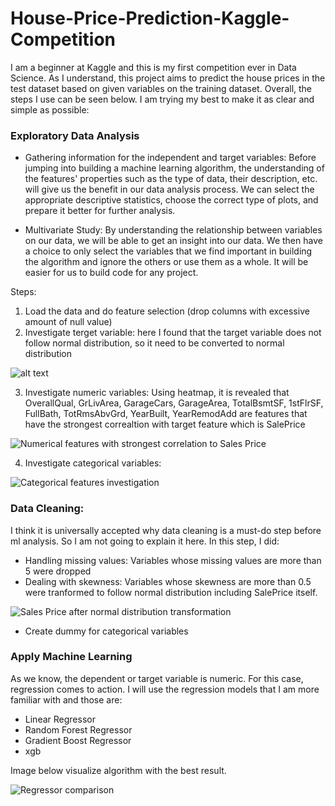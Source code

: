 # House-Price-Prediction-Kaggle-Competition

I am a beginner at Kaggle and this is my first competition ever in Data Science. As I understand, this project aims to predict the house prices in the test dataset based on given variables on the training dataset. Overall, the steps I use can be seen below. I am trying my best to make it as clear and simple as possible:

### Exploratory Data Analysis

* Gathering information for the independent and target variables: Before jumping into building a machine learning algorithm, the understanding of the features' properties such as the type of data, their description, etc. will give us the benefit in our data analysis process. We can select the appropriate descriptive statistics, choose the correct type of plots, and prepare it better for further analysis.

* Multivariate Study: By understanding the relationship between variables on our data, we will be able to get an insight into our data. We then have a choice to only select the variables that we find important in building the algorithm and ignore the others or use them as a whole. It will be easier for us to build code for any project.

Steps:

1. Load the data and do feature selection (drop columns with excessive amount of null value)
2. Investigate terget variable: here I found that the target variable does not follow normal distribution, so it need to be converted to normal distribution

![alt text](https://www.kaggleusercontent.com/kf/58073919/eyJhbGciOiJkaXIiLCJlbmMiOiJBMTI4Q0JDLUhTMjU2In0..5KYBejDgzOh62AX44sO4Gg.MysbzFAhMzUcGpT8P04aJZqCYdlP2FrmAH8pUKuuVlZcFTqb6eYKEteIWoQUxZrJd_6eWIwOrJ0-2H34bsculhMHsy7kx9ne2I1MKqttHlXqtttExvi3Eahu-XbhVo9OJKLLf_2Hp7Ihp0Au4HDmbnj94c7pj3__zdoEMnniofgo8Z0O2FdRKS6BZl8qKnidua1_twBCwrQzAaeL_2vU-bWgdzLOUdwciZo1lNwlf3zB1LmvqYXFPucMTGTNUYle_A5nxkzgAg9KGT85v6ODB1H3bqgyE_nbaH5BlvXpT80gNbxipyEx2Zy1ZX4rDk16wKUcdxLYzuYlLfMgeDa7abY9abML_8tSIMpGjMO5KlaizbvRDnHoaocDypBPZ2GMXQkwDhJUGKuvxKevEa3EnUskgSykv-nQrYnEpmNB9xU2wUXqs8NqNHmpuRwkXdxGMUTGDRUDUmStONJek2nTWffGZ9SbgxkQ4L6SX3DotMSeduasoNL8otHJz-7P79j1pwNndpyIlghhonikYsAk4i-efqgv2zloVQnq7J5iF1foxVef8nBUXJcb5_O--Qh6ANYB2sVBAURdAi52ZVfy0p4bwWleUcr2RGf3ubM_Bv-Te0es9D4DhY8dhyHqrp5ROI8y-RwLRfYNOeUuH7g7VwOJz66vkiA8gQvRQ5yTDrA.XgKGxRDfzrvcZe0Ij5Bjcw/__results___files/__results___14_0.png)

3. Investigate numeric variables: Using heatmap, it is revealed that OverallQual, GrLivArea, GarageCars, GarageArea, TotalBsmtSF, 1stFlrSF, FullBath, TotRmsAbvGrd, YearBuilt, YearRemodAdd are features that have the strongest correaltion with target feature which is SalePrice

![Numerical features with strongest correlation to Sales Price](https://www.kaggleusercontent.com/kf/58073919/eyJhbGciOiJkaXIiLCJlbmMiOiJBMTI4Q0JDLUhTMjU2In0..5KYBejDgzOh62AX44sO4Gg.MysbzFAhMzUcGpT8P04aJZqCYdlP2FrmAH8pUKuuVlZcFTqb6eYKEteIWoQUxZrJd_6eWIwOrJ0-2H34bsculhMHsy7kx9ne2I1MKqttHlXqtttExvi3Eahu-XbhVo9OJKLLf_2Hp7Ihp0Au4HDmbnj94c7pj3__zdoEMnniofgo8Z0O2FdRKS6BZl8qKnidua1_twBCwrQzAaeL_2vU-bWgdzLOUdwciZo1lNwlf3zB1LmvqYXFPucMTGTNUYle_A5nxkzgAg9KGT85v6ODB1H3bqgyE_nbaH5BlvXpT80gNbxipyEx2Zy1ZX4rDk16wKUcdxLYzuYlLfMgeDa7abY9abML_8tSIMpGjMO5KlaizbvRDnHoaocDypBPZ2GMXQkwDhJUGKuvxKevEa3EnUskgSykv-nQrYnEpmNB9xU2wUXqs8NqNHmpuRwkXdxGMUTGDRUDUmStONJek2nTWffGZ9SbgxkQ4L6SX3DotMSeduasoNL8otHJz-7P79j1pwNndpyIlghhonikYsAk4i-efqgv2zloVQnq7J5iF1foxVef8nBUXJcb5_O--Qh6ANYB2sVBAURdAi52ZVfy0p4bwWleUcr2RGf3ubM_Bv-Te0es9D4DhY8dhyHqrp5ROI8y-RwLRfYNOeUuH7g7VwOJz66vkiA8gQvRQ5yTDrA.XgKGxRDfzrvcZe0Ij5Bjcw/__results___files/__results___22_0.png)

4. Investigate categorical variables:

![Categorical features investigation](https://www.kaggleusercontent.com/kf/58073919/eyJhbGciOiJkaXIiLCJlbmMiOiJBMTI4Q0JDLUhTMjU2In0..5KYBejDgzOh62AX44sO4Gg.MysbzFAhMzUcGpT8P04aJZqCYdlP2FrmAH8pUKuuVlZcFTqb6eYKEteIWoQUxZrJd_6eWIwOrJ0-2H34bsculhMHsy7kx9ne2I1MKqttHlXqtttExvi3Eahu-XbhVo9OJKLLf_2Hp7Ihp0Au4HDmbnj94c7pj3__zdoEMnniofgo8Z0O2FdRKS6BZl8qKnidua1_twBCwrQzAaeL_2vU-bWgdzLOUdwciZo1lNwlf3zB1LmvqYXFPucMTGTNUYle_A5nxkzgAg9KGT85v6ODB1H3bqgyE_nbaH5BlvXpT80gNbxipyEx2Zy1ZX4rDk16wKUcdxLYzuYlLfMgeDa7abY9abML_8tSIMpGjMO5KlaizbvRDnHoaocDypBPZ2GMXQkwDhJUGKuvxKevEa3EnUskgSykv-nQrYnEpmNB9xU2wUXqs8NqNHmpuRwkXdxGMUTGDRUDUmStONJek2nTWffGZ9SbgxkQ4L6SX3DotMSeduasoNL8otHJz-7P79j1pwNndpyIlghhonikYsAk4i-efqgv2zloVQnq7J5iF1foxVef8nBUXJcb5_O--Qh6ANYB2sVBAURdAi52ZVfy0p4bwWleUcr2RGf3ubM_Bv-Te0es9D4DhY8dhyHqrp5ROI8y-RwLRfYNOeUuH7g7VwOJz66vkiA8gQvRQ5yTDrA.XgKGxRDfzrvcZe0Ij5Bjcw/__results___files/__results___36_0.png)


### Data Cleaning: 

I think it is universally accepted why data cleaning is a must-do step before ml analysis. So I am not going to explain it here. In this step, I did:
* Handling missing values: Variables whose missing values are more than 5 were dropped
* Dealing with skewness: Variables whose skewness are more than 0.5 were tranformed to follow normal distribution including SalePrice itself.

![Sales Price after normal distribution transformation](https://www.kaggleusercontent.com/kf/58073919/eyJhbGciOiJkaXIiLCJlbmMiOiJBMTI4Q0JDLUhTMjU2In0..5KYBejDgzOh62AX44sO4Gg.MysbzFAhMzUcGpT8P04aJZqCYdlP2FrmAH8pUKuuVlZcFTqb6eYKEteIWoQUxZrJd_6eWIwOrJ0-2H34bsculhMHsy7kx9ne2I1MKqttHlXqtttExvi3Eahu-XbhVo9OJKLLf_2Hp7Ihp0Au4HDmbnj94c7pj3__zdoEMnniofgo8Z0O2FdRKS6BZl8qKnidua1_twBCwrQzAaeL_2vU-bWgdzLOUdwciZo1lNwlf3zB1LmvqYXFPucMTGTNUYle_A5nxkzgAg9KGT85v6ODB1H3bqgyE_nbaH5BlvXpT80gNbxipyEx2Zy1ZX4rDk16wKUcdxLYzuYlLfMgeDa7abY9abML_8tSIMpGjMO5KlaizbvRDnHoaocDypBPZ2GMXQkwDhJUGKuvxKevEa3EnUskgSykv-nQrYnEpmNB9xU2wUXqs8NqNHmpuRwkXdxGMUTGDRUDUmStONJek2nTWffGZ9SbgxkQ4L6SX3DotMSeduasoNL8otHJz-7P79j1pwNndpyIlghhonikYsAk4i-efqgv2zloVQnq7J5iF1foxVef8nBUXJcb5_O--Qh6ANYB2sVBAURdAi52ZVfy0p4bwWleUcr2RGf3ubM_Bv-Te0es9D4DhY8dhyHqrp5ROI8y-RwLRfYNOeUuH7g7VwOJz66vkiA8gQvRQ5yTDrA.XgKGxRDfzrvcZe0Ij5Bjcw/__results___files/__results___48_0.png)

* Create dummy for categorical variables

### Apply Machine Learning

As we know, the dependent or target variable is numeric. For this case, regression comes to action. I will use the regression models that I am more familiar with and those are:

* Linear Regressor
* Random Forest Regressor
* Gradient Boost Regressor
* xgb

Image below visualize algorithm with the best result.

![Regressor comparison](https://www.kaggleusercontent.com/kf/58073919/eyJhbGciOiJkaXIiLCJlbmMiOiJBMTI4Q0JDLUhTMjU2In0..5KYBejDgzOh62AX44sO4Gg.MysbzFAhMzUcGpT8P04aJZqCYdlP2FrmAH8pUKuuVlZcFTqb6eYKEteIWoQUxZrJd_6eWIwOrJ0-2H34bsculhMHsy7kx9ne2I1MKqttHlXqtttExvi3Eahu-XbhVo9OJKLLf_2Hp7Ihp0Au4HDmbnj94c7pj3__zdoEMnniofgo8Z0O2FdRKS6BZl8qKnidua1_twBCwrQzAaeL_2vU-bWgdzLOUdwciZo1lNwlf3zB1LmvqYXFPucMTGTNUYle_A5nxkzgAg9KGT85v6ODB1H3bqgyE_nbaH5BlvXpT80gNbxipyEx2Zy1ZX4rDk16wKUcdxLYzuYlLfMgeDa7abY9abML_8tSIMpGjMO5KlaizbvRDnHoaocDypBPZ2GMXQkwDhJUGKuvxKevEa3EnUskgSykv-nQrYnEpmNB9xU2wUXqs8NqNHmpuRwkXdxGMUTGDRUDUmStONJek2nTWffGZ9SbgxkQ4L6SX3DotMSeduasoNL8otHJz-7P79j1pwNndpyIlghhonikYsAk4i-efqgv2zloVQnq7J5iF1foxVef8nBUXJcb5_O--Qh6ANYB2sVBAURdAi52ZVfy0p4bwWleUcr2RGf3ubM_Bv-Te0es9D4DhY8dhyHqrp5ROI8y-RwLRfYNOeUuH7g7VwOJz66vkiA8gQvRQ5yTDrA.XgKGxRDfzrvcZe0Ij5Bjcw/__results___files/__results___61_0.png)


